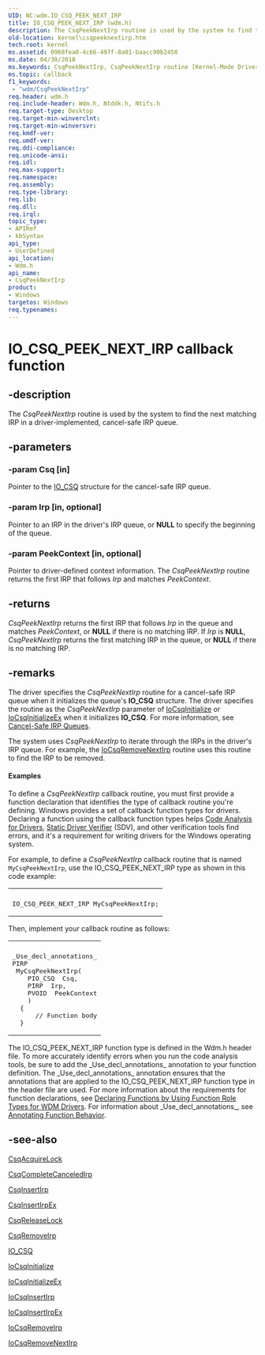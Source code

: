 ```yaml
---
UID: NC:wdm.IO_CSQ_PEEK_NEXT_IRP
title: IO_CSQ_PEEK_NEXT_IRP (wdm.h)
description: The CsqPeekNextIrp routine is used by the system to find the next matching IRP in a driver-implemented, cancel-safe IRP queue.
old-location: kernel\csqpeeknextirp.htm
tech.root: kernel
ms.assetid: 0968fea0-4c66-497f-8a01-baacc90b2458
ms.date: 04/30/2018
ms.keywords: CsqPeekNextIrp, CsqPeekNextIrp routine [Kernel-Mode Driver Architecture], DrvrRtns_83ba77b2-17fa-4fdc-bfaf-c41289f54da9.xml, IO_CSQ_PEEK_NEXT_IRP, kernel.csqpeeknextirp, wdm/CsqPeekNextIrp
ms.topic: callback
f1_keywords:
 - "wdm/CsqPeekNextIrp"
req.header: wdm.h
req.include-header: Wdm.h, Ntddk.h, Ntifs.h
req.target-type: Desktop
req.target-min-winverclnt: 
req.target-min-winversvr: 
req.kmdf-ver: 
req.umdf-ver: 
req.ddi-compliance: 
req.unicode-ansi: 
req.idl: 
req.max-support: 
req.namespace: 
req.assembly: 
req.type-library: 
req.lib: 
req.dll: 
req.irql: 
topic_type:
- APIRef
- kbSyntax
api_type:
- UserDefined
api_location:
- Wdm.h
api_name:
- CsqPeekNextIrp
product:
- Windows
targetos: Windows
req.typenames: 
---
```


# IO_CSQ_PEEK_NEXT_IRP callback function


## -description


The <i>CsqPeekNextIrp</i> routine is used by the system to find the next matching IRP in a driver-implemented, cancel-safe IRP queue.


## -parameters




### -param Csq [in]

Pointer to the <a href="https://docs.microsoft.com/windows-hardware/drivers/kernel/eprocess">IO_CSQ</a> structure for the cancel-safe IRP queue.


### -param Irp [in, optional]

Pointer to an IRP in the driver's IRP queue, or <b>NULL</b> to specify the beginning of the queue.


### -param PeekContext [in, optional]

Pointer to driver-defined context information. The <i>CsqPeekNextIrp</i> routine returns the first IRP that follows <i>Irp</i> and matches <i>PeekContext</i>.


## -returns



<i>CsqPeekNextIrp</i> returns the first IRP that follows <i>Irp</i> in the queue and matches <i>PeekContext</i>, or <b>NULL</b> if there is no matching IRP. If <i>Irp</i> is <b>NULL</b>, <i>CsqPeekNextIrp</i> returns the first matching IRP in the queue, or <b>NULL</b> if there is no matching IRP.




## -remarks



The driver specifies the <i>CsqPeekNextIrp</i> routine for a cancel-safe IRP queue when it initializes the queue's <b>IO_CSQ</b> structure. The driver specifies the routine as the <i>CsqPeekNextIrp</i> parameter of <a href="https://docs.microsoft.com/windows-hardware/drivers/ddi/wdm/nf-wdm-iocsqinitialize">IoCsqInitialize</a> or <a href="https://docs.microsoft.com/windows-hardware/drivers/ddi/wdm/nf-wdm-iocsqinitializeex">IoCsqInitializeEx</a> when it initializes <b>IO_CSQ</b>. For more information, see <a href="https://docs.microsoft.com/windows-hardware/drivers/kernel/cancel-safe-irp-queues">Cancel-Safe IRP Queues</a>.

The system uses <i>CsqPeekNextIrp</i> to iterate through the IRPs in the driver's IRP queue. For example, the <a href="https://docs.microsoft.com/windows-hardware/drivers/ddi/wdm/nf-wdm-iocsqremovenextirp">IoCsqRemoveNextIrp</a> routine uses this routine to find the IRP to be removed.


#### Examples

To define a <i>CsqPeekNextIrp</i> callback routine, you must first provide a function declaration that identifies the type of callback routine you're defining. Windows provides a set of callback function types for drivers. Declaring a function using the callback function types helps <a href="https://docs.microsoft.com/windows-hardware/drivers/devtest/code-analysis-for-drivers">Code Analysis for Drivers</a>, <a href="https://docs.microsoft.com/windows-hardware/drivers/devtest/static-driver-verifier">Static Driver Verifier</a> (SDV), and other verification tools find errors, and it's a requirement for writing drivers for the Windows operating system.

For example, to define a <i>CsqPeekNextIrp</i> callback routine that is named <code>MyCsqPeekNextIrp</code>, use the IO_CSQ_PEEK_NEXT_IRP type as shown in this code example:

<div class="code"><span codelanguage=""><table>
<tr>
<th></th>
</tr>
<tr>
<td>
<pre>IO_CSQ_PEEK_NEXT_IRP MyCsqPeekNextIrp;</pre>
</td>
</tr>
</table></span></div>
Then, implement your callback routine as follows:

<div class="code"><span codelanguage=""><table>
<tr>
<th></th>
</tr>
<tr>
<td>
<pre>_Use_decl_annotations_
PIRP 
 MyCsqPeekNextIrp(
    PIO_CSQ  Csq,
    PIRP  Irp,
    PVOID  PeekContext
    )
  {
      // Function body
  }</pre>
</td>
</tr>
</table></span></div>
The IO_CSQ_PEEK_NEXT_IRP function type is defined in the Wdm.h header file. To more accurately identify errors when you run the code analysis tools, be sure to add the _Use_decl_annotations_ annotation to your function definition. The _Use_decl_annotations_ annotation ensures that the annotations that are applied to the IO_CSQ_PEEK_NEXT_IRP function type in the header file are used. For more information about the requirements for function declarations, see <a href="https://docs.microsoft.com/windows-hardware/drivers/devtest/declaring-functions-using-function-role-types-for-wdm-drivers">Declaring Functions by Using Function Role Types for WDM Drivers</a>. For information about _Use_decl_annotations_, see <a href="https://go.microsoft.com/fwlink/p/?linkid=286697">Annotating Function Behavior</a>.

<div class="code"></div>



## -see-also




<a href="https://docs.microsoft.com/windows-hardware/drivers/ddi/wdm/nc-wdm-io_csq_acquire_lock">CsqAcquireLock</a>



<a href="https://docs.microsoft.com/windows-hardware/drivers/ddi/wdm/nc-wdm-io_csq_complete_canceled_irp">CsqCompleteCanceledIrp</a>



<a href="https://docs.microsoft.com/windows-hardware/drivers/ddi/wdm/nc-wdm-io_csq_insert_irp">CsqInsertIrp</a>



<a href="https://docs.microsoft.com/windows-hardware/drivers/ddi/wdm/nc-wdm-io_csq_insert_irp_ex">CsqInsertIrpEx</a>



<a href="https://docs.microsoft.com/windows-hardware/drivers/ddi/wdm/nc-wdm-io_csq_release_lock">CsqReleaseLock</a>



<a href="https://docs.microsoft.com/windows-hardware/drivers/ddi/wdm/nc-wdm-io_csq_remove_irp">CsqRemoveIrp</a>



<a href="https://docs.microsoft.com/windows-hardware/drivers/kernel/eprocess">IO_CSQ</a>



<a href="https://docs.microsoft.com/windows-hardware/drivers/ddi/wdm/nf-wdm-iocsqinitialize">IoCsqInitialize</a>



<a href="https://docs.microsoft.com/windows-hardware/drivers/ddi/wdm/nf-wdm-iocsqinitializeex">IoCsqInitializeEx</a>



<a href="https://docs.microsoft.com/windows-hardware/drivers/ddi/wdm/nf-wdm-iocsqinsertirp">IoCsqInsertIrp</a>



<a href="https://docs.microsoft.com/windows-hardware/drivers/ddi/wdm/nf-wdm-iocsqinsertirpex">IoCsqInsertIrpEx</a>



<a href="https://docs.microsoft.com/windows-hardware/drivers/ddi/wdm/nf-wdm-iocsqremoveirp">IoCsqRemoveIrp</a>



<a href="https://docs.microsoft.com/windows-hardware/drivers/ddi/wdm/nf-wdm-iocsqremovenextirp">IoCsqRemoveNextIrp</a>
 

 

